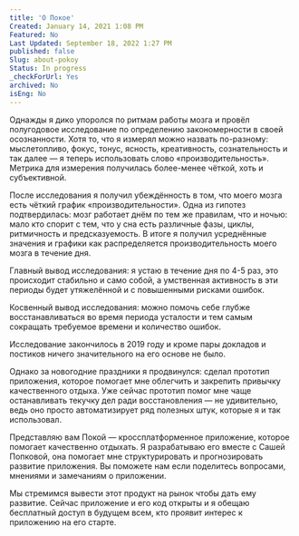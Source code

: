 ```yaml
---
title: 'О Покое'
Created: January 14, 2021 1:08 PM
Featured: No
Last Updated: September 18, 2022 1:27 PM
published: false
Slug: about-pokoy
Status: In progress
_checkForUrl: Yes
archived: No
isEng: No
---
```


Однажды я дико упоролся по ритмам работы мозга и провёл полугодовое исследование по определению закономерности в своей осознанности. Хотя то, что я измерял можно назвать по-разному: мыслетопливо, фокус, тонус, ясность, креативность, сознательность и так далее — я теперь использовать слово «производительность». Метрика для измерения получилась более-менее чёткой, хоть и  субъективной.

После исследования я получил убеждённость в том, что моего мозга есть чёткий график «производительности». Одна из гипотез подтвердилась: мозг работает днём по тем же правилам, что и ночью: мало кто спорит с тем, что у сна есть различные фазы, циклы, ритмичность и предсказуемость. В итоге я получил усреднённые значения и графики как распределяется производительность моего мозга в течение дня.

Главный вывод исследования: я устаю в течение дня по 4-5 раз, это происходит стабильно и само собой, а умственная активность в эти периоды будет утяжелённой и с повышенными рисками ошибок.

Косвенный вывод исследования: можно помочь себе глубже восстанавливаться во время периода усталости и тем самым сокращать требуемое времени и количество ошибок. 

Исследование закончилось в 2019 году и кроме пары докладов и постиков ничего значительного на его основе не было.

Однако за новогодние праздники я продвинулся: сделал прототип приложения, которое помогает мне облегчить и закрепить привычку качественного отдыха. Уже сейчас прототип помог мне чаще останавливать текучку дел ради восстановления — не удивительно, ведь оно просто автоматизирует ряд полезных штук, которые я и так использовал.

Представляю вам Покой — кроссплатформенное приложение, которое помогает качественно отдыхать. Я разрабатываю его вместе с Сашей Попковой, она помогает мне структурировать и прогнозировать развитие приложения. Вы поможете нам если поделитесь вопросами, мнениями и замечаниям о приложении.

Мы стремимся вывести этот продукт на рынок чтобы дать ему развитие. Сейчас приложение и его код открыты и я обещаю бесплатный доступ в будущем всем, кто проявит интерес к приложению на его старте.